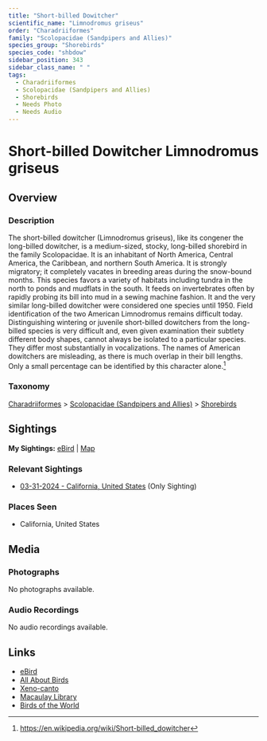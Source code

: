 ```yaml
---
title: "Short-billed Dowitcher"
scientific_name: "Limnodromus griseus"
order: "Charadriiformes"
family: "Scolopacidae (Sandpipers and Allies)"
species_group: "Shorebirds"
species_code: "shbdow"
sidebar_position: 343
sidebar_class_name: " "
tags: 
  - Charadriiformes
  - Scolopacidae (Sandpipers and Allies)
  - Shorebirds
  - Needs Photo
  - Needs Audio
---
```


# Short-billed Dowitcher <span className='sci_name'>Limnodromus griseus</span>

## Overview

### Description
The short-billed dowitcher (Limnodromus griseus), like its congener the long-billed dowitcher, is a medium-sized, stocky, long-billed shorebird in the family Scolopacidae.
It is an inhabitant of North America, Central America, the Caribbean, and northern South America. It is strongly migratory; it completely vacates in breeding areas during the snow-bound months. This species favors a variety of habitats including tundra in the north to ponds and mudflats in the south. It feeds on invertebrates often by rapidly probing its bill into mud in a sewing machine fashion. It and the very similar long-billed dowitcher were considered one species until 1950. Field identification of the two American Limnodromus remains difficult today. Distinguishing wintering or juvenile short-billed dowitchers from the long-billed species is very difficult and, even given examination their subtlety different body shapes, cannot always be isolated to a particular species. They differ most substantially in vocalizations. The names of American dowitchers are misleading, as there is much overlap in their bill lengths. Only a small percentage can be identified by this character alone.[^1]

[^1]: https://en.wikipedia.org/wiki/Short-billed_dowitcher

### Taxonomy
[Charadriiformes](/tags/charadriiformes) > [Scolopacidae (Sandpipers and Allies)](/tags/scolopacidae-sandpipers-and-allies) > [Shorebirds](/tags/shorebirds)


## Sightings

**My Sightings:** [eBird](https://ebird.org/lifelist?r=world&time=life&spp=shbdow) | [Map](/map?species_code=shbdow)

### Relevant Sightings

* [03-31-2024 - California, United States](https://ebird.org/checklist/S166695330) (Only Sighting)

### Places Seen

* California, United States



## Media
### Photographs
No photographs available.

### Audio Recordings
No audio recordings available.

## Links
* [eBird](https://ebird.org/species/shbdow) 
* [All About Birds](https://www.allaboutbirds.org/guide/shbdow) 
* [Xeno-canto](https://www.xeno-canto.org/species/limnodromus-griseus) 
* [Macaulay Library](https://search.macaulaylibrary.org/catalog?taxonCode=shbdow&sort=rating_rank_desc)
* [Birds of the World](https://birdsoftheworld.org/bow/species/shbdow)
